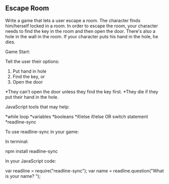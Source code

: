 Escape Room
-----------
Write a game that lets a user escape a room. The character finds him/herself locked in a room. In order to escape the room, your character needs to find the key in the room and then open the door. There's also a hole in the wall in the room. If your character puts his hand in the hole, he dies.

Game Start:

Tell the user their options:

1. Put hand in hole
2. Find the key, or
3. Open the door

*They can't open the door unless they find the key first.
*They die if they put their hand in the hole.

JavaScript tools that may help:

*while loop
*variables
*booleans
*if/else if/else OR switch statement
*readline-sync

To use readline-sync in your game:

In terminal:

npm install readline-sync

In your JavaScript code:

var readline = require("readline-sync");
var name = readline.question("What is your name? ");
